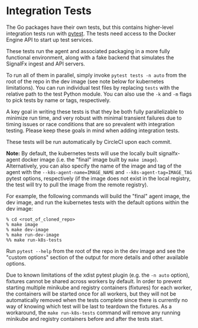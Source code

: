 # Integration Tests

The Go packages have their own tests, but this contains higher-level
integration tests run with [pytest](https://docs.pytest.org/en/latest/).  The
tests need access to the Docker Engine API to start up test services.

These tests run the agent and associated packaging in a more fully functional
environment, along with a fake backend that simulates the SignalFx ingest and
API servers.  

To run all of them in parallel, simply invoke `pytest tests -n auto` from the
root of the repo in the dev image (see note below for kubernetes
limitations). You can run individual test files by replacing `tests` with the 
relative path to the test Python module. You can also use the `-k` and `-m` 
flags to pick tests by name or tags, respectively.

A key goal in writing these tests is that they be both fully parallelizable to
minimize run time, and very robust with minimal transient failures due to
timing issues or race conditions that are so prevalent with integration
testing.  Please keep these goals in mind when adding integration tests.

These tests will be run automatically by CircleCI upon each commit.

**Note:** By default, the kubernetes tests will use the locally built
signalfx-agent docker image (i.e. the "final" image built by `make image`).  
Alternatively, you can also specify the name of the image and tag of the agent
with the `--k8s-agent-name=IMAGE_NAME` and `--k8s-agent-tag=IMAGE_TAG` pytest
options, respectively (if the image does not exist in the local registry, the 
test will try to pull the image from the remote registry).

For example, the following commands will build the "final" agent image, the dev
image, and run the kubernetes tests with the default options within the dev
image:
```
% cd <root_of_cloned_repo>
% make image
% make dev-image
% make run-dev-image
%% make run-k8s-tests
```

Run `pytest --help` from the root of the repo in the dev image and see the 
"custom options" section of the output for more details and other available 
options.

Due to known limitations of the xdist pytest plugin (e.g. the `-n auto` option),
fixtures cannot be shared across workers by default.  In order to prevent 
starting multiple minikube and registry containers (fixtures) for each worker,
the containers will be started once for all workers, but they will not be
automatically removed when the tests complete since there is currently no way of 
knowing which test will be last to teardown the fixtures.  As a workaround, the
`make run-k8s-tests` command will remove any running minikube and registry 
containers before and after the tests start.

